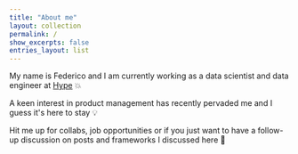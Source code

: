 ```yaml
---
title: "About me"
layout: collection
permalink: /
show_excerpts: false
entries_layout: list
---
```


My name  is Federico and I am currently working as a data scientist and data engineer at [Hype](https://www.hype.it/) 💥

A keen interest in product management has recently pervaded me and I guess it's here to stay 💡

Hit me up for collabs, job opportunities or if you just want to have a follow-up discussion on posts and frameworks I discussed here 🤝